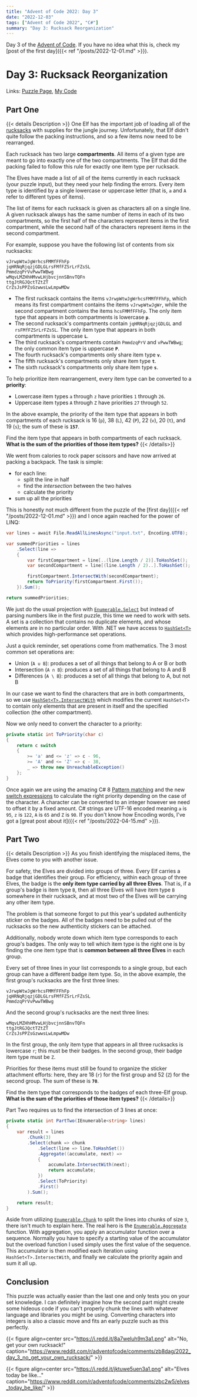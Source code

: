 ```yaml
---
title: "Advent of Code 2022: Day 3"
date: "2022-12-03"
tags: ["Advent of Code 2022", "C#"]
summary: "Day 3: Rucksack Reorganization"
---
```


Day 3 of the [Advent of Code](https://adventofcode.com). If you have no idea what this is, check my [post of the first day]({{< ref "/posts/2022-12-01.md" >}}).

# Day 3: Rucksack Reorganization

Links: [Puzzle Page](https://adventofcode.com/2022/day/3), [My Code](https://github.com/erri120/advent-of-code-2022/tree/master/day-3)

## Part One

{{< details Description >}}
One Elf has the important job of loading all of the [rucksacks](https://en.wikipedia.org/wiki/Rucksack) with supplies for the jungle journey. Unfortunately, that Elf didn't quite follow the packing instructions, and so a few items now need to be rearranged.

Each rucksack has two large **compartments**. All items of a given type are meant to go into exactly one of the two compartments. The Elf that did the packing failed to follow this rule for exactly one item type per rucksack.

The Elves have made a list of all of the items currently in each rucksack (your puzzle input), but they need your help finding the errors. Every item type is identified by a single lowercase or uppercase letter (that is, `a` and `A` refer to different types of items).

The list of items for each rucksack is given as characters all on a single line. A given rucksack always has the same number of items in each of its two compartments, so the first half of the characters represent items in the first compartment, while the second half of the characters represent items in the second compartment.

For example, suppose you have the following list of contents from six rucksacks:

```text
vJrwpWtwJgWrhcsFMMfFFhFp
jqHRNqRjqzjGDLGLrsFMfFZSrLrFZsSL
PmmdzqPrVvPwwTWBwg
wMqvLMZHhHMvwLHjbvcjnnSBnvTQFn
ttgJtRGJQctTZtZT
CrZsJsPPZsGzwwsLwLmpwMDw
```

- The first rucksack contains the items `vJrwpWtwJgWrhcsFMMfFFhFp`, which means its first compartment contains the items `vJrwpWtwJgWr`, while the second compartment contains the items `hcsFMMfFFhFp`. The only item type that appears in both compartments is lowercase **`p`**.
- The second rucksack's compartments contain `jqHRNqRjqzjGDLGL` and `rsFMfFZSrLrFZsSL`. The only item type that appears in both compartments is uppercase **`L`**.
- The third rucksack's compartments contain `PmmdzqPrV` and `vPwwTWBwg`; the only common item type is uppercase **`P`**.
- The fourth rucksack's compartments only share item type **`v`**.
- The fifth rucksack's compartments only share item type **`t`**.
- The sixth rucksack's compartments only share item type **`s`**.

To help prioritize item rearrangement, every item type can be converted to a **priority**:

- Lowercase item types `a` through `z` have priorities `1` through `26`.
- Uppercase item types `A` through `Z` have priorities `27` through `52`.

In the above example, the priority of the item type that appears in both compartments of each rucksack is 16 (`p`), 38 (`L`), 42 (`P`), 22 (`v`), 20 (`t`), and 19 (`s`); the sum of these is **`157`**.

Find the item type that appears in both compartments of each rucksack. **What is the sum of the priorities of those item types?**
{{< /details>}}

We went from calories to rock paper scissors and have now arrived at packing a backpack. The task is simple:

- for each line:
    - split the line in half
    - find the _intersection_ between the two halves
    - calculate the priority
- sum up all the priorities

This is honestly not much different from the puzzle of the [first day]({{< ref "/posts/2022-12-01.md" >}}) and I once again reached for the power of LINQ:

```csharp
var lines = await File.ReadAllLinesAsync("input.txt", Encoding.UTF8);

var summedPriorities = lines
    .Select(line =>
    {
        var firstCompartment = line[..(line.Length / 2)].ToHashSet();
        var secondCompartment = line[(line.Length / 2)..].ToHashSet();

        firstCompartment.IntersectWith(secondCompartment);
        return ToPriority(firstCompartment.First());
    }).Sum();

return summedPriorities;
```

We just do the usual projection with [`Enumerable.Select`](https://learn.microsoft.com/en-us/dotnet/api/system.linq.enumerable.select) but instead of parsing numbers like in the first puzzle, this time we need to work with sets. A set is a collection that contains no duplicate elements, and whose elements are in no particular order. With .NET we have access to [`HashSet<T>`](https://learn.microsoft.com/en-us/dotnet/api/system.collections.generic.hashset-1) which provides high-performance set operations.

Just a quick reminder, set operations come from mathematics. The 3 most common set operations are:

- Union (`A ∪ B`): produces a set of all things that belong to A or B or both
- Intersection (`A ∩ B`): produces a set of all things that belong to A and B
- Differences (`A \ B`): produces a set of all things that belong to A, but not B

In our case we want to find the characters that are in both compartments, so we use [`HashSet<T>.IntersectWith`](https://learn.microsoft.com/en-us/dotnet/api/system.collections.generic.hashset-1.intersectwith) which modifies the current `HashSet<T>` to contain only elements that are present in itself and the specified collection (the other compartment).

Now we only need to convert the character to a priority:

```csharp
private static int ToPriority(char c)
{
    return c switch
    {
        >= 'a' and <= 'z' => c - 96,
        >= 'A' and <= 'Z' => c - 38,
        _ => throw new UnreachableException()
    };
}
```

Once again we are using the amazing C# 8 [Pattern matching](https://learn.microsoft.com/en-US/dotnet/csharp/language-reference/operators/patterns) and the new [switch expressions](https://learn.microsoft.com/en-US/dotnet/csharp/language-reference/operators/switch-expression) to calculate the right priority depending on the case of the character. A character can be converted to an integer however we need to offset it by a fixed amount. C# strings are UTF-16 encoded meaning `a` is `95`, `z` is `122`, `A` is `65` and `Z` is `90`. If you don't know how Encoding words, I've got a [great post about it]({{< ref "/posts/2022-04-15.md" >}}).

## Part Two

{{< details Description >}}
As you finish identifying the misplaced items, the Elves come to you with another issue.

For safety, the Elves are divided into groups of three. Every Elf carries a badge that identifies their group. For efficiency, within each group of three Elves, the badge is the **only item type carried by all three Elves**. That is, if a group's badge is item type `B`, then all three Elves will have item type `B` somewhere in their rucksack, and at most two of the Elves will be carrying any other item type.

The problem is that someone forgot to put this year's updated authenticity sticker on the badges. All of the badges need to be pulled out of the rucksacks so the new authenticity stickers can be attached.

Additionally, nobody wrote down which item type corresponds to each group's badges. The only way to tell which item type is the right one is by finding the one item type that is **common between all three Elves** in each group.

Every set of three lines in your list corresponds to a single group, but each group can have a different badge item type. So, in the above example, the first group's rucksacks are the first three lines:

```
vJrwpWtwJgWrhcsFMMfFFhFp
jqHRNqRjqzjGDLGLrsFMfFZSrLrFZsSL
PmmdzqPrVvPwwTWBwg
```

And the second group's rucksacks are the next three lines:

```
wMqvLMZHhHMvwLHjbvcjnnSBnvTQFn
ttgJtRGJQctTZtZT
CrZsJsPPZsGzwwsLwLmpwMDw
```

In the first group, the only item type that appears in all three rucksacks is lowercase `r`; this must be their badges. In the second group, their badge item type must be `Z`.

Priorities for these items must still be found to organize the sticker attachment efforts: here, they are 18 (`r`) for the first group and 52 (`Z`) for the second group. The sum of these is **`70`**.

Find the item type that corresponds to the badges of each three-Elf group. **What is the sum of the priorities of those item types?**
{{< /details>}}

Part Two requires us to find the intersection of 3 lines at once:

```csharp
private static int PartTwo(IEnumerable<string> lines)
{
    var result = lines
        .Chunk(3)
        .Select(chunk => chunk
            .Select(line => line.ToHashSet())
            .Aggregate((accumulate, next) =>
            {
                accumulate.IntersectWith(next);
                return accumulate;
            })
            .Select(ToPriority)
            .First()
        ).Sum();

    return result;
}
```

Aside from utilizing [`Enumerable.Chunk`](https://learn.microsoft.com/en-us/dotnet/api/system.linq.enumerable.chunk) to split the lines into chunks of size `3`, there isn't much to explain here. The real hero is the [`Enumerable.Aggregate`](https://learn.microsoft.com/en-us/dotnet/api/system.linq.enumerable.aggregate) function. With aggregation, you apply an accumulator function over a sequence. Normally you have to specify a starting value of the accumulator but the overload function I used simply uses the first value of the sequence. This accumulator is then modified each iteration using `HashSet<T>.IntersectWith`, and finally we calculate the priority again and sum it all up.

## Conclusion

This puzzle was actually easier than the last one and only tests you on your set knowledge. I can definitely imagine how the second part might create some hideous code if you can't properly chunk the lines with whatever language and libraries you might be using. Converting characters into integers is also a classic move and fits an early puzzle such as this perfectly.

{{< figure align=center src="https://i.redd.it/8a7weluh9m3a1.png" alt="No, get your own rucksack!" caption="https://www.reddit.com/r/adventofcode/comments/zb8dag/2022_day_3_no_get_your_own_rucksack/" >}}

{{< figure align=center src="https://i.redd.it/jktuwe5uen3a1.png" alt="Elves today be like..." caption="https://www.reddit.com/r/adventofcode/comments/zbc2w5/elves_today_be_like/" >}}
